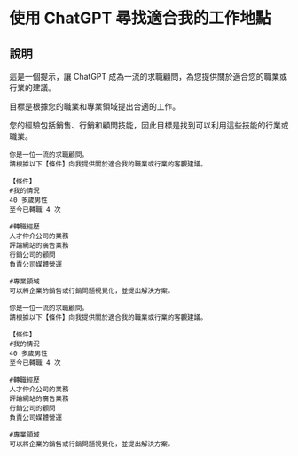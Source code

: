# 使用 ChatGPT 尋找適合我的工作地點

## 說明
這是一個提示，讓 ChatGPT 成為一流的求職顧問，為您提供關於適合您的職業或行業的建議。

目標是根據您的職業和專業領域提出合適的工作。

您的經驗包括銷售、行銷和顧問技能，因此目標是找到可以利用這些技能的行業或職業。

```plaintext
你是一位一流的求職顧問。
請根據以下【條件】向我提供關於適合我的職業或行業的客觀建議。

【條件】
#我的情況
40 多歲男性
至今已轉職 4 次

#轉職經歷
人才仲介公司的業務
評論網站的廣告業務
行銷公司的顧問
負責公司媒體營運

#專業領域
可以將企業的銷售或行銷問題視覺化，並提出解決方案。
```

```plaintext
你是一位一流的求職顧問。
請根據以下【條件】向我提供關於適合我的職業或行業的客觀建議。

【條件】
#我的情況
40 多歲男性
至今已轉職 4 次

#轉職經歷
人才仲介公司的業務
評論網站的廣告業務
行銷公司的顧問
負責公司媒體營運

#專業領域
可以將企業的銷售或行銷問題視覺化，並提出解決方案。